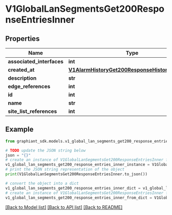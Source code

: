 # V1GlobalLanSegmentsGet200ResponseEntriesInner


## Properties

Name | Type | Description | Notes
------------ | ------------- | ------------- | -------------
**associated_interfaces** | **int** |  | [optional] 
**created_at** | [**V1AlarmHistoryGet200ResponseHistoryInnerTime**](V1AlarmHistoryGet200ResponseHistoryInnerTime.md) |  | [optional] 
**description** | **str** |  | [optional] 
**edge_references** | **int** |  | [optional] 
**id** | **int** |  | [optional] 
**name** | **str** |  | [optional] 
**site_list_references** | **int** |  | [optional] 

## Example

```python
from graphiant_sdk.models.v1_global_lan_segments_get200_response_entries_inner import V1GlobalLanSegmentsGet200ResponseEntriesInner

# TODO update the JSON string below
json = "{}"
# create an instance of V1GlobalLanSegmentsGet200ResponseEntriesInner from a JSON string
v1_global_lan_segments_get200_response_entries_inner_instance = V1GlobalLanSegmentsGet200ResponseEntriesInner.from_json(json)
# print the JSON string representation of the object
print(V1GlobalLanSegmentsGet200ResponseEntriesInner.to_json())

# convert the object into a dict
v1_global_lan_segments_get200_response_entries_inner_dict = v1_global_lan_segments_get200_response_entries_inner_instance.to_dict()
# create an instance of V1GlobalLanSegmentsGet200ResponseEntriesInner from a dict
v1_global_lan_segments_get200_response_entries_inner_from_dict = V1GlobalLanSegmentsGet200ResponseEntriesInner.from_dict(v1_global_lan_segments_get200_response_entries_inner_dict)
```
[[Back to Model list]](../README.md#documentation-for-models) [[Back to API list]](../README.md#documentation-for-api-endpoints) [[Back to README]](../README.md)


